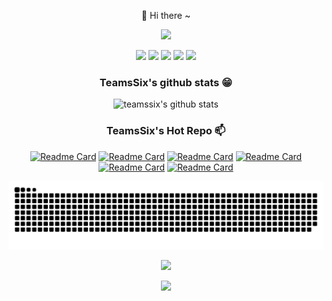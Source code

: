 <div align="center">

👋 Hi there ~

<a href="https://teamssix.com"><img src="https://readme-typing-svg.herokuapp.com/?font=Handlee&center=true&vCenter=true&width=700&height=60&lines=I+can+do+all+this+through+him+who+gives+me+strength."><a>

[![](https://img.shields.io/badge/Research%20Direction-Cloud%20Security-blue)](https://wiki.teamssix.com) [![](https://img.shields.io/badge/Blog-teamssix.com-blue)](https://teamssix.com) [![](https://img.shields.io/badge/T%20Wiki-wiki.teamssix.com-blue)](https://wiki.teamssix.com) [![](https://img.shields.io/badge/微信公众号-TeamsSix-blue)](https://cdn.jsdelivr.net/gh/teamssix/BlogImages/imgs/TeamsSix_Subscription_Logo2.png) [![](https://img.shields.io/twitter/follow/teamssix?label=Followers&style=social)](https://twitter.com/teamssix)

### TeamsSix's github stats 😁

![teamssix's github stats](https://github-readme-stats.vercel.app/api?username=teamssix&hide_title=false&hide=c&hide_border=true&layout=compact&theme=tokyonight&locale=cn)

### TeamsSix's Hot Repo 📫


[![Readme Card](https://github-readme-stats.vercel.app/api/pin/?username=teamssix&repo=cf&hide_title=false&hide=c&hide_border=true&layout=compact&theme=tokyonight&locale=cn&line_height=20)](https://github.com/teamssix/cf)
[![Readme Card](https://github-readme-stats.vercel.app/api/pin/?username=teamssix&repo=awesome-cloud-security&hide_title=false&hide=c&hide_border=true&layout=compact&theme=tokyonight&locale=cn&line_height=20)](https://github.com/teamssix/awesome-cloud-security)
[![Readme Card](https://github-readme-stats.vercel.app/api/pin/?username=teamssix&repo=TWiki&hide_title=false&hide=c&hide_border=true&layout=compact&theme=tokyonight&locale=cn&line_height=20)](https://github.com/teamssix/TWiki)
[![Readme Card](https://github-readme-stats.vercel.app/api/pin/?username=teamssix&repo=container-escape-check&hide_title=false&hide=c&hide_border=true&layout=compact&theme=tokyonight&locale=cn&line_height=20)](https://github.com/teamssix/container-escape-check)
[![Readme Card](https://github-readme-stats.vercel.app/api/pin/?username=wgpsec&repo=CreateHiddenAccount&hide_title=false&hide=c&hide_border=true&layout=compact&theme=tokyonight&locale=cn&line_height=20)](https://github.com/wgpsec/CreateHiddenAccount)
[![Readme Card](https://github-readme-stats.vercel.app/api/pin/?username=wgpsec&repo=tig&hide_title=false&hide=c&hide_border=true&layout=compact&theme=tokyonight&locale=cn&line_height=20)](https://github.com/wgpsec/tig)


![snake](./assets/github-contribution-grid-snake.svg)

[![](https://activity-graph.herokuapp.com/graph?username=teamssix&bg_color=black&color=23affc&line=23affc)](https://github.com/teamssix)

<img width="700" src="https://cdn.jsdelivr.net/gh/teamssix/BlogImages/imgs/202204152148071.png" div align=center/></div>
